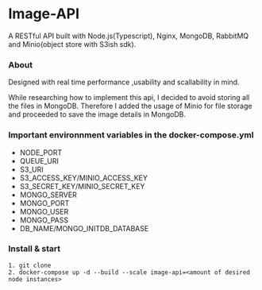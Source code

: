 # Image-API

A RESTful API built with Node.js(Typescript), Nginx, MongoDB, RabbitMQ and Minio(object store with S3ish sdk).

### About

Designed with real time performance ,usability and scallability in mind.

While researching how to implement this api, I decided to avoid storing all the files in MongoDB. Therefore I added the usage of Minio for file storage and proceeded to save the image details in MongoDB.


### Important environnment variables in the docker-compose.yml

- NODE_PORT
- QUEUE_URI
- S3_URI
- S3_ACCESS_KEY/MINIO_ACCESS_KEY
- S3_SECRET_KEY/MINIO_SECRET_KEY
- MONGO_SERVER
- MONGO_PORT
- MONGO_USER
- MONGO_PASS
- DB_NAME/MONGO_INITDB_DATABASE


### Install & start

```
1. git clone
2. docker-compose up -d --build --scale image-api=<amount of desired node instances>

```
